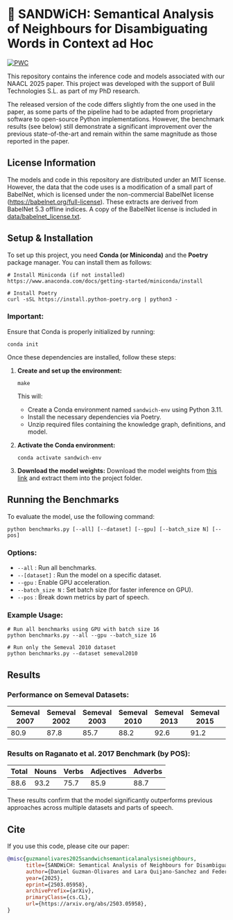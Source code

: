 # 🥪 SANDWiCH: Semantical Analysis of Neighbours for Disambiguating Words in Context ad Hoc

[![PWC](https://img.shields.io/endpoint.svg?url=https://paperswithcode.com/badge/sandwich-semantical-analysis-of-neighbours/word-sense-disambiguation-on-supervised)](https://paperswithcode.com/sota/word-sense-disambiguation-on-supervised?p=sandwich-semantical-analysis-of-neighbours)


This repository contains the inference code and models associated with our NAACL 2025 paper. This project was developed with the support of Bulil Technologies S.L. as part of my PhD research.

The released version of the code differs slightly from the one used in the paper, as some parts of the pipeline had to be adapted from proprietary software to open-source Python implementations. However, the benchmark results (see below) still demonstrate a significant improvement over the previous state-of-the-art and remain within the same magnitude as those reported in the paper.

## License Information
The models and code in this repository are distributed under an MIT license. However, the data that the code uses is a modification of a small part of BabelNet, which is licensed under the non-commercial BabelNet license (https://babelnet.org/full-license). These extracts are derived from BabelNet 5.3 offline indices. A copy of the BabelNet license is included in [data/babelnet_license.txt](https://github.com/DanielGuzmanOlivares/sandwich/blob/main/data/babelnet_license.txt).

## Setup & Installation
To set up this project, you need **Conda (or Miniconda)** and the **Poetry** package manager. You can install them as follows:

```shell
# Install Miniconda (if not installed)
https://www.anaconda.com/docs/getting-started/miniconda/install

# Install Poetry
curl -sSL https://install.python-poetry.org | python3 -
```

### **Important:**
Ensure that Conda is properly initialized by running:
```shell
conda init
```

Once these dependencies are installed, follow these steps:

1. **Create and set up the environment:**
    ```shell
    make
    ```
    This will:
    - Create a Conda environment named `sandwich-env` using Python 3.11.
    - Install the necessary dependencies via Poetry.
    - Unzip required files containing the knowledge graph, definitions, and model.

2. **Activate the Conda environment:**
    ```shell
    conda activate sandwich-env
    ```

3. **Download the model weights:**
    Download the model weights from [this link](https://drive.google.com/file/d/1BUqg68_kC_nYCBFidw7jBVv6FN_iVDcN/view?usp=sharing) and extract them into the project folder.

## Running the Benchmarks
To evaluate the model, use the following command:

```shell
python benchmarks.py [--all] [--dataset] [--gpu] [--batch_size N] [--pos]
```

### **Options:**
- `--all` : Run all benchmarks.
- `--[dataset]` : Run the model on a specific dataset.
- `--gpu` : Enable GPU acceleration.
- `--batch_size N` : Set batch size (for faster inference on GPU).
- `--pos` : Break down metrics by part of speech.

### **Example Usage:**
```shell
# Run all benchmarks using GPU with batch size 16
python benchmarks.py --all --gpu --batch_size 16

# Run only the Semeval 2010 dataset
python benchmarks.py --dataset semeval2010
```

## Results

### **Performance on Semeval Datasets:**
| Semeval 2007 | Semeval 2002 | Semeval 2003 | Semeval 2010 | Semeval 2013 | Semeval 2015 | 42D  | ENSoft | ENHard |
|--------------|--------------|--------------|--------------|--------------|--------------|------|--------|--------|
| 80.9         | 87.8         | 85.7         | 88.2         | 92.6         | 91.2         | 80.3 | 90.0   | 50.6   |

### **Results on Raganato et al. 2017 Benchmark (by POS):**
| Total | Nouns | Verbs | Adjectives | Adverbs |
|-------|-------|-------|------------|---------|
| 88.6  | 93.2  | 75.7  | 85.9       | 88.7    |

These results confirm that the model significantly outperforms previous approaches across multiple datasets and parts of speech.

## Cite
If you use this code, please cite our paper:


```bibtex
@misc{guzmanolivares2025sandwichsemanticalanalysisneighbours,
      title={SANDWiCH: Semantical Analysis of Neighbours for Disambiguating Words in Context ad Hoc}, 
      author={Daniel Guzman-Olivares and Lara Quijano-Sanchez and Federico Liberatore},
      year={2025},
      eprint={2503.05958},
      archivePrefix={arXiv},
      primaryClass={cs.CL},
      url={https://arxiv.org/abs/2503.05958}, 
}
```


